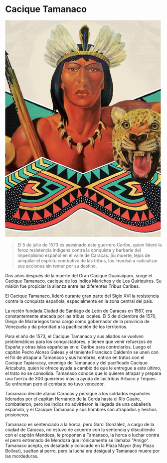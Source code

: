 # Cacique Tamanaco

![tamanaco](./img/tamanacoasdasd1.png)


>El 5 de julio de 1573 es asesinado este guerrero Caribe, quien lideró la feroz resistencia indígena contra la conquista y barbarie del imperialismo español en el valle de Caracas. Su muerte, lejos de aniquilar el espíritu combativo de las tribus, los impulsó a radicalizar sus acciones sin temer por su destino.

Dos años después de la muerte del Gran Cacique Guaicaipuro, surge el Cacique Tamanaco, cacique de los Indios Mariches y de Los Quiriquires. Su misión fue propiciar la alianza entre las diferentes Tribus Caribes.

El Cacique Tamanaco, lideró durante gran parte del Siglo XVI la resistencia contra la conquista española, especialmente en la zona central del país.

La recién fundada Ciudad de Santiago de León de Caracas en 1567, era constantemente atacada por las tribus locales. El 5 de diciembre de 1570, Diego de Mazariegos toma cargo como gobernador de la provincia de Venezuela y da prioridad a la pacificación de los territorios. 

Para el año de 1573, el Cacique Tamanaco y sus aliados se vuelven problemáticos para los conquistadores, y tienen que venir refuerzos de España y otras islas españolas en el Caribe para controlarlos. Luego el capitán Pedro Alonso Galeas y el teniente Francisco Calderón se unen con el fin de atrapar a Tamanaco y sus hombres, entran en tratos con el Cacique Tapiaracay, enemigo de Tamanaco y del pacificado Cacique Aricabuto, quien le ofrece ayuda a cambio de que le entregue a este último, el trato no se consolida. Tamanaco conoce que lo quieren atrapar y prepara una fuerza de 300 guerreros más la ayuda de las tribus Arbaco y Teques. Se enfrentan pero el combate no tuvo vencedor. 

Tamanaco decide atacar Caracas y persigue a los soldados españoles liderados por el capitán Hernando de la Cerda hasta el Río Guaire, combatieron, pero los indios no advirtieron la llegada de una caballería española, y el Cacique Tamanaco y sus hombres son atrapados y hechos prisioneros.

Tamanaco es sentenciado a la horca, pero Garcí González, a cargo de la ciudad de Caracas, no estuvo de acuerdo con la sentencia y discutiendo con el capitán Mendoza, le proponen a Tamanaco, la horca o luchar contra el perro entrenado de Mendoza que irónicamente se llamaba "Amigo". Tamanaco acepta, es desatado y colocado en la Plaza Mayor (hoy Plaza Bolívar), sueltan al perro, pero la lucha era desigual y Tamanaco muere por las mordeduras.
